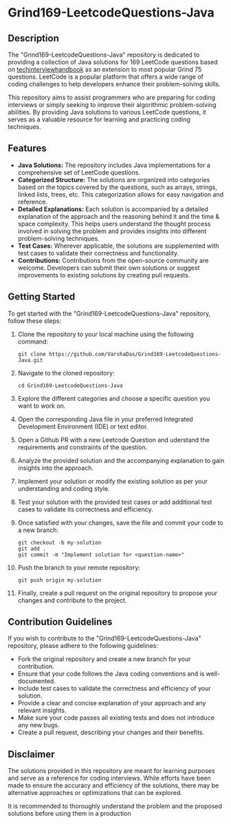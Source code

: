 # Grind169-LeetcodeQuestions-Java


## Description
The "Grind169-LeetcodeQuestions-Java" repository is dedicated to providing a collection of Java solutions for 169 LeetCode questions based on [techinterviewhandbook](https://www.techinterviewhandbook.org/grind75) as an extension to most popular Grind 75 questions. LeetCode is a popular platform that offers a wide range of coding challenges to help developers enhance their problem-solving skills.

This repository aims to assist programmers who are preparing for coding interviews or simply seeking to improve their algorithmic problem-solving abilities. By providing Java solutions to various LeetCode questions, it serves as a valuable resource for learning and practicing coding techniques.

## Features
- **Java Solutions:** The repository includes Java implementations for a comprehensive set of LeetCode questions.
- **Categorized Structure:** The solutions are organized into categories based on the topics covered by the questions, such as arrays, strings, linked lists, trees, etc. This categorization allows for easy navigation and reference.
- **Detailed Explanations:** Each solution is accompanied by a detailed explanation of the approach and the reasoning behind it and the time & space complexity. This helps users understand the thought process involved in solving the problem and provides insights into different problem-solving techniques.
- **Test Cases:** Wherever applicable, the solutions are supplemented with test cases to validate their correctness and functionality.
- **Contributions:** Contributions from the open-source community are welcome. Developers can submit their own solutions or suggest improvements to existing solutions by creating pull requests.

## Getting Started
To get started with the "Grind169-LeetcodeQuestions-Java" repository, follow these steps:

1. Clone the repository to your local machine using the following command:
   ```
   git clone https://github.com/VarshaDas/Grind169-LeetcodeQuestions-Java.git
   ```

2. Navigate to the cloned repository:
   ```
   cd Grind169-LeetcodeQuestions-Java
   ```

3. Explore the different categories and choose a specific question you want to work on.

4. Open the corresponding Java file in your preferred Integrated Development Environment (IDE) or text editor.

5. Open a Github PR with a new Leetcode Question and uderstand the requirements and constraints of the question.

6. Analyze the provided solution and the accompanying explanation to gain insights into the approach.

7. Implement your solution or modify the existing solution as per your understanding and coding style. 

8. Test your solution with the provided test cases or add additional test cases to validate its correctness and efficiency.

9. Once satisfied with your changes, save the file and commit your code to a new branch:
   ```
   git checkout -b my-solution
   git add .
   git commit -m "Implement solution for <question-name>"
   ```

10. Push the branch to your remote repository:
    ```
    git push origin my-solution
    ```

11. Finally, create a pull request on the original repository to propose your changes and contribute to the project.

## Contribution Guidelines
If you wish to contribute to the "Grind169-LeetcodeQuestions-Java" repository, please adhere to the following guidelines:

- Fork the original repository and create a new branch for your contribution.
- Ensure that your code follows the Java coding conventions and is well-documented.
- Include test cases to validate the correctness and efficiency of your solution.
- Provide a clear and concise explanation of your approach and any relevant insights.
- Make sure your code passes all existing tests and does not introduce any new bugs.
- Create a pull request, describing your changes and their benefits.

## Disclaimer
The solutions provided in this repository are meant for learning purposes and serve as a reference for coding interviews. While efforts have been made to ensure the accuracy and efficiency of the solutions, there may be alternative approaches or optimizations that can be explored.

It is recommended to thoroughly understand the problem and the proposed solutions before using them in a production
